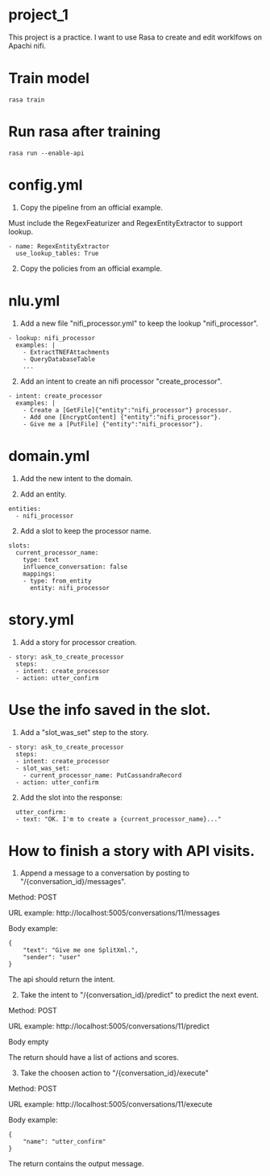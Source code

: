 # project_1

This project is a practice. I want to use Rasa to create and edit worklfows on Apachi nifi.

# Train model

```
rasa train
```

# Run rasa after training

```
rasa run --enable-api
```

# config.yml

1. Copy the pipeline from an official example.

Must include the RegexFeaturizer and RegexEntityExtractor to support lookup.

```
- name: RegexEntityExtractor
  use_lookup_tables: True 
```

2. Copy the policies from an official example.

# nlu.yml

1. Add a new file "nifi_processor.yml" to keep the lookup "nifi_processor".

```
- lookup: nifi_processor
  examples: |
    - ExtractTNEFAttachments
    - QueryDatabaseTable
	...
```

2. Add an intent to create an nifi processor "create_processor".

```
- intent: create_processor
  examples: |
    - Create a [GetFile]{"entity":"nifi_processor"} processor.
    - Add one [EncryptContent] {"entity":"nifi_processor"}.
    - Give me a [PutFile] {"entity":"nifi_processor"}.
```


# domain.yml

1. Add the new intent to the domain.

2. Add an entity.

```
entities:
  - nifi_processor
```

2. Add a slot to keep the processor name.

```
slots:
  current_processor_name: 
    type: text
    influence_conversation: false
    mappings:
    - type: from_entity
      entity: nifi_processor
```

# story.yml

1. Add a story for processor creation.

```
- story: ask_to_create_processor
  steps:
  - intent: create_processor
  - action: utter_confirm
```

# Use the info saved in the slot.
1. Add a "slot_was_set" step to the story.

```
- story: ask_to_create_processor
  steps:
  - intent: create_processor
  - slot_was_set: 
    - current_processor_name: PutCassandraRecord
  - action: utter_confirm
```

2. Add the slot into the response:

```
  utter_confirm:
  - text: "OK. I'm to create a {current_processor_name}..."
```

# How to finish a story with API visits.

1. Append a message to a conversation by posting to "/{conversation_id}/messages".

Method: POST

URL example:
http://localhost:5005/conversations/11/messages

Body example:
```
{
    "text": "Give me one SplitXml.",
	"sender": "user"
}
```

The api should return the intent. 

2. Take the intent to "/{conversation_id}/predict" to predict the next event.

Method: POST

URL example:
http://localhost:5005/conversations/11/predict

Body empty

The return should have a list of actions and scores.

3. Take the choosen action to "/{conversation_id}/execute"

Method: POST

URL example:
http://localhost:5005/conversations/11/execute

Body example:
```
{
	"name": "utter_confirm"
}
```

The return contains the output message.